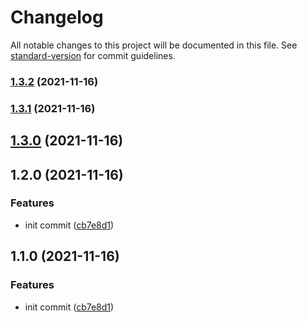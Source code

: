 # Changelog

All notable changes to this project will be documented in this file. See [standard-version](https://github.com/conventional-changelog/standard-version) for commit guidelines.

### [1.3.2](https://github.com/FE92star/test-standard-version/compare/v1.3.1...v1.3.2) (2021-11-16)

### [1.3.1](https://github.com/FE92star/test-standard-version/compare/v1.3.0...v1.3.1) (2021-11-16)

## [1.3.0](https://github.com/FE92star/test-standard-version/compare/v1.2.0...v1.3.0) (2021-11-16)

## 1.2.0 (2021-11-16)


### Features

* init commit ([cb7e8d1](https://github.com/FE92star/test-standard-version/commit/cb7e8d10b654400049ed0149cd48add2589cb62d))

## 1.1.0 (2021-11-16)


### Features

* init commit ([cb7e8d1](https://github.com/FE92star/test-standard-version/commit/cb7e8d10b654400049ed0149cd48add2589cb62d))
